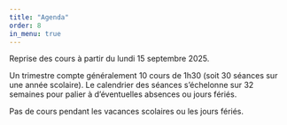 ```yaml
---
title: "Agenda"
order: 8
in_menu: true
---
```

Reprise des cours à partir du lundi 15 septembre 2025.

Un trimestre compte généralement 10 cours de 1h30 (soit 30 séances sur une année scolaire). Le calendrier des séances s’échelonne sur 32 semaines pour palier à d’éventuelles absences ou jours fériés.

Pas de cours pendant les vacances scolaires ou les jours fériés. 
